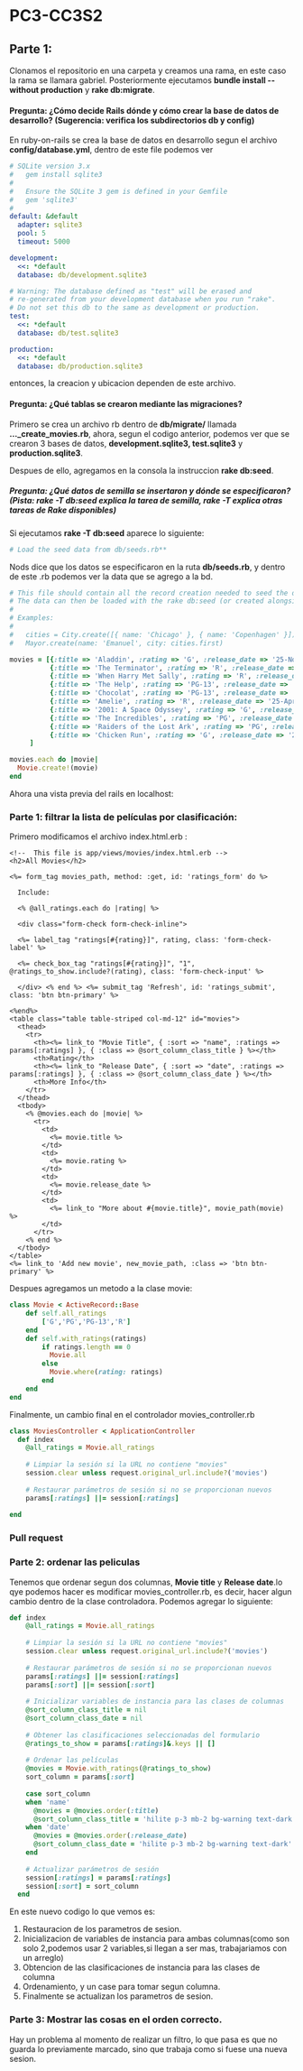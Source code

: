 # PC3-CC3S2
## Parte 1:
Clonamos el repositorio en una carpeta y creamos una rama, en este caso la rama se llamara gabriel.
Posteriormente ejecutamos **bundle install --without production** y **rake db:migrate**.

#### Pregunta: ¿Cómo decide Rails dónde y cómo crear la base de datos de desarrollo? (Sugerencia: verifica los subdirectorios db y config)
En ruby-on-rails se crea la base de datos en desarrollo segun el archivo **config/database.yml**, dentro de este file podemos ver 
```yml
# SQLite version 3.x
#   gem install sqlite3
#
#   Ensure the SQLite 3 gem is defined in your Gemfile
#   gem 'sqlite3'
#
default: &default
  adapter: sqlite3
  pool: 5
  timeout: 5000

development:
  <<: *default
  database: db/development.sqlite3

# Warning: The database defined as "test" will be erased and
# re-generated from your development database when you run "rake".
# Do not set this db to the same as development or production.
test:
  <<: *default
  database: db/test.sqlite3

production:
  <<: *default
  database: db/production.sqlite3

```
entonces, la creacion y ubicacion dependen de este archivo.
#### Pregunta: ¿Qué tablas se crearon mediante las migraciones?
Primero se crea un archivo rb dentro de **db/migrate/** llamada **..._create_movies.rb**, ahora, segun el codigo anterior, podemos ver que se crearon 3 bases de datos, **development.sqlite3, test.sqlite3** y **production.sqlite3**.

Despues de ello, agregamos en la consola la instruccion **rake db:seed**.
##### Pregunta: ¿Qué datos de semilla se insertaron y dónde se especificaron? (Pista: rake -T db:seed explica la tarea de semilla, rake -T explica otras tareas de Rake disponibles) 
Si ejecutamos **rake -T db:seed** aparece lo siguiente: 
```yml
# Load the seed data from db/seeds.rb**
```
Nods dice que los datos se especificaron en la ruta **db/seeds.rb**, y dentro de este .rb podemos ver la data que se agrego a la bd.
```ruby
# This file should contain all the record creation needed to seed the database with its default values.
# The data can then be loaded with the rake db:seed (or created alongside the db with db:setup).
#
# Examples:
#
#   cities = City.create([{ name: 'Chicago' }, { name: 'Copenhagen' }])
#   Mayor.create(name: 'Emanuel', city: cities.first)

movies = [{:title => 'Aladdin', :rating => 'G', :release_date => '25-Nov-1992'},
    	  {:title => 'The Terminator', :rating => 'R', :release_date => '26-Oct-1984'},
    	  {:title => 'When Harry Met Sally', :rating => 'R', :release_date => '21-Jul-1989'},
      	  {:title => 'The Help', :rating => 'PG-13', :release_date => '10-Aug-2011'},
      	  {:title => 'Chocolat', :rating => 'PG-13', :release_date => '5-Jan-2001'},
      	  {:title => 'Amelie', :rating => 'R', :release_date => '25-Apr-2001'},
      	  {:title => '2001: A Space Odyssey', :rating => 'G', :release_date => '6-Apr-1968'},
      	  {:title => 'The Incredibles', :rating => 'PG', :release_date => '5-Nov-2004'},
      	  {:title => 'Raiders of the Lost Ark', :rating => 'PG', :release_date => '12-Jun-1981'},
      	  {:title => 'Chicken Run', :rating => 'G', :release_date => '21-Jun-2000'},
  	 ]

movies.each do |movie|
  Movie.create!(movie)
end
```
Ahora una vista previa del rails en localhost:

### Parte 1: filtrar la lista de películas por clasificación:
Primero modificamos el archivo index.html.erb :
```erb
<!--  This file is app/views/movies/index.html.erb -->
<h2>All Movies</h2>

<%= form_tag movies_path, method: :get, id: 'ratings_form' do %>

  Include:

  <% @all_ratings.each do |rating| %>

  <div class="form-check form-check-inline">

  <%= label_tag "ratings[#{rating}]", rating, class: 'form-check-label' %>

  <%= check_box_tag "ratings[#{rating}]", "1", @ratings_to_show.include?(rating), class: 'form-check-input' %>

  </div> <% end %> <%= submit_tag 'Refresh', id: 'ratings_submit', class: 'btn btn-primary' %>

<%end%>
<table class="table table-striped col-md-12" id="movies">
  <thead>
    <tr>
      <th><%= link_to "Movie Title", { :sort => "name", :ratings => params[:ratings] }, { :class => @sort_column_class_title } %></th>
      <th>Rating</th>
      <th><%= link_to "Release Date", { :sort => "date", :ratings => params[:ratings] }, { :class => @sort_column_class_date } %></th>
      <th>More Info</th>
    </tr>
  </thead>
  <tbody>
    <% @movies.each do |movie| %>
      <tr>
        <td>
          <%= movie.title %>
        </td>
        <td>
          <%= movie.rating %>
        </td>
        <td>
          <%= movie.release_date %>
        </td>
        <td>
          <%= link_to "More about #{movie.title}", movie_path(movie) %>
        </td>
      </tr>
    <% end %>
  </tbody>
</table>
<%= link_to 'Add new movie', new_movie_path, :class => 'btn btn-primary' %>

```
Despues agregamos un metodo a la clase movie:
```ruby
class Movie < ActiveRecord::Base
    def self.all_ratings
        ['G','PG','PG-13','R']
    end
    def self.with_ratings(ratings)
        if ratings.length == 0
          Movie.all
        else
          Movie.where(rating: ratings)
        end
    end
end
```
Finalmente, un cambio final en el controlador movies_controller.rb
```ruby
class MoviesController < ApplicationController
  def index
    @all_ratings = Movie.all_ratings
  
    # Limpiar la sesión si la URL no contiene "movies"
    session.clear unless request.original_url.include?('movies')
  
    # Restaurar parámetros de sesión si no se proporcionan nuevos
    params[:ratings] ||= session[:ratings]
  
end
```
### Pull request

### Parte 2: ordenar las peliculas
Tenemos que ordenar segun dos columnas, **Movie title** y **Release date**.lo qye podemos hacer es modificar movies_controller.rb, es decir, hacer algun cambio dentro de la clase controladora.
Podemos agregar lo siguiente:
```ruby
def index
    @all_ratings = Movie.all_ratings
  
    # Limpiar la sesión si la URL no contiene "movies"
    session.clear unless request.original_url.include?('movies')
  
    # Restaurar parámetros de sesión si no se proporcionan nuevos
    params[:ratings] ||= session[:ratings]
    params[:sort] ||= session[:sort]
  
    # Inicializar variables de instancia para las clases de columnas
    @sort_column_class_title = nil
    @sort_column_class_date = nil
  
    # Obtener las clasificaciones seleccionadas del formulario
    @ratings_to_show = params[:ratings]&.keys || []
  
    # Ordenar las películas
    @movies = Movie.with_ratings(@ratings_to_show)
    sort_column = params[:sort]
  
    case sort_column
    when 'name'
      @movies = @movies.order(:title)
      @sort_column_class_title = 'hilite p-3 mb-2 bg-warning text-dark'
    when 'date'
      @movies = @movies.order(:release_date)
      @sort_column_class_date = 'hilite p-3 mb-2 bg-warning text-dark'
    end
  
    # Actualizar parámetros de sesión
    session[:ratings] = params[:ratings]
    session[:sort] = sort_column
  end
```

En este nuevo codigo lo que vemos es:
1. Restauracion de los parametros de sesion.
2. Inicializacion de variables de instancia para ambas columnas(como son solo 2,podemos usar 2 variables,si llegan a ser mas, trabajariamos con un arreglo)
3. Obtencion de las clasificaciones de instancia para las clases de columna
4. Ordenamiento, y un case para tomar segun columna.
5. Finalmente se actualizan los parametros de sesion.

### Parte 3: Mostrar las cosas en el orden correcto.
Hay un problema al momento de realizar un filtro, lo que pasa es que no guarda lo previamente marcado, sino que trabaja como si fuese una nueva sesion.
